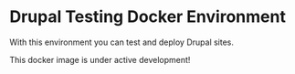 # Drupal Testing Docker Environment

With this environment you can test and deploy Drupal sites.

This docker image is under active development!